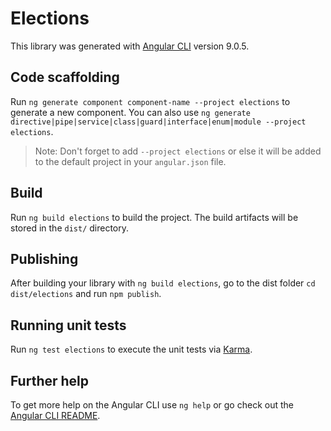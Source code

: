 # Elections

This library was generated with [Angular CLI](https://github.com/angular/angular-cli) version 9.0.5.

## Code scaffolding

Run `ng generate component component-name --project elections` to generate a new component. You can also use `ng generate directive|pipe|service|class|guard|interface|enum|module --project elections`.
> Note: Don't forget to add `--project elections` or else it will be added to the default project in your `angular.json` file. 

## Build

Run `ng build elections` to build the project. The build artifacts will be stored in the `dist/` directory.

## Publishing

After building your library with `ng build elections`, go to the dist folder `cd dist/elections` and run `npm publish`.

## Running unit tests

Run `ng test elections` to execute the unit tests via [Karma](https://karma-runner.github.io).

## Further help

To get more help on the Angular CLI use `ng help` or go check out the [Angular CLI README](https://github.com/angular/angular-cli/blob/master/README.md).
